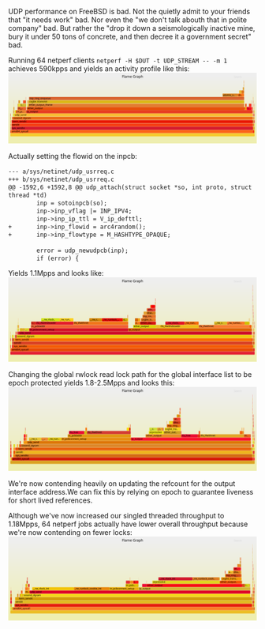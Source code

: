 
UDP performance on FreeBSD is bad. Not the quietly admit to your friends that "it needs work" bad. 
Nor even the "we don't talk abouth that in polite company" bad. But rather the "drop it down a 
seismologically inactive mine, bury it under 50 tons of concrete, and then decree it a government
secret" bad.

Running 64 netperf clients `netperf -H $DUT -t UDP_STREAM -- -m 1` achieves 590kpps and yields an activity profile like this:
[![](/media/svg/2018.05.11/udpsender.svg)](/media/svg/2018.05.11/udpsender.svg)


Actually setting the flowid on the inpcb:
```
--- a/sys/netinet/udp_usrreq.c
+++ b/sys/netinet/udp_usrreq.c
@@ -1592,6 +1592,8 @@ udp_attach(struct socket *so, int proto, struct thread *td)
        inp = sotoinpcb(so);
        inp->inp_vflag |= INP_IPV4;
        inp->inp_ip_ttl = V_ip_defttl;
+       inp->inp_flowid = arc4random();
+       inp->inp_flowtype = M_HASHTYPE_OPAQUE;
 
        error = udp_newudpcb(inp);
        if (error) {
```

Yields 1.1Mpps and looks like:
[![](/media/svg/2018.05.11/udpsender2.svg)](/media/svg/2018.05.11/udpsender2.svg)

Changing the global rwlock read lock path for the global interface list to be epoch protected yields 1.8-2.5Mpps and looks this:
[![](/media/svg/2018.05.11/udpsender3.svg)](/media/svg/2018.05.11/udpsender3.svg)

We're now contending heavily on updating the refcount for the output interface address.We can fix this by relying on epoch to guarantee liveness for short lived references.

Although we've now increased our singled threaded throughput to 1.18Mpps, 64 netperf jobs actually have lower overall throughput because we're now contending on fewer locks:
[![](/media/svg/2018.05.11/udpsender4.svg)](/media/svg/2018.05.11/udpsender4.svg)
